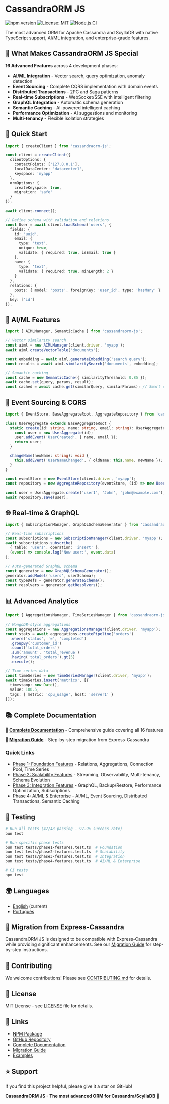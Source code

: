 # CassandraORM JS

[![npm version](https://badge.fury.io/js/cassandraorm-js.svg)](https://www.npmjs.com/package/cassandraorm-js)
[![License: MIT](https://img.shields.io/badge/License-MIT-yellow.svg)](https://opensource.org/licenses/MIT)
[![Node.js CI](https://github.com/wemerson-silva-kz/cassandraorm-js/workflows/Node.js%20CI/badge.svg)](https://github.com/wemerson-silva-kz/cassandraorm-js/actions)

The most advanced ORM for Apache Cassandra and ScyllaDB with native TypeScript support, AI/ML integration, and enterprise-grade features.

## 🌟 What Makes CassandraORM JS Special

**16 Advanced Features** across 4 development phases:
- **AI/ML Integration** - Vector search, query optimization, anomaly detection
- **Event Sourcing** - Complete CQRS implementation with domain events
- **Distributed Transactions** - 2PC and Saga patterns
- **Real-time Subscriptions** - WebSocket/SSE with intelligent filtering
- **GraphQL Integration** - Automatic schema generation
- **Semantic Caching** - AI-powered intelligent caching
- **Performance Optimization** - AI suggestions and monitoring
- **Multi-tenancy** - Flexible isolation strategies

## 🚀 Quick Start

```typescript
import { createClient } from 'cassandraorm-js';

const client = createClient({
  clientOptions: {
    contactPoints: ['127.0.0.1'],
    localDataCenter: 'datacenter1',
    keyspace: 'myapp'
  },
  ormOptions: {
    createKeyspace: true,
    migration: 'safe'
  }
});

await client.connect();

// Define schema with validation and relations
const User = await client.loadSchema('users', {
  fields: {
    id: 'uuid',
    email: { 
      type: 'text', 
      unique: true,
      validate: { required: true, isEmail: true }
    },
    name: {
      type: 'text',
      validate: { required: true, minLength: 2 }
    }
  },
  relations: {
    posts: { model: 'posts', foreignKey: 'user_id', type: 'hasMany' }
  },
  key: ['id']
});
```

## 🧠 AI/ML Features

```typescript
import { AIMLManager, SemanticCache } from 'cassandraorm-js';

// Vector similarity search
const aiml = new AIMLManager(client.driver, 'myapp');
await aiml.createVectorTable('documents');

const embedding = await aiml.generateEmbedding('search query');
const results = await aiml.similaritySearch('documents', embedding);

// Semantic caching
const cache = new SemanticCache({ similarityThreshold: 0.85 });
await cache.set(query, params, result);
const cached = await cache.get(similarQuery, similarParams); // Smart cache hit!
```

## 🔄 Event Sourcing & CQRS

```typescript
import { EventStore, BaseAggregateRoot, AggregateRepository } from 'cassandraorm-js';

class UserAggregate extends BaseAggregateRoot {
  static create(id: string, name: string, email: string): UserAggregate {
    const user = new UserAggregate(id);
    user.addEvent('UserCreated', { name, email });
    return user;
  }

  changeName(newName: string): void {
    this.addEvent('UserNameChanged', { oldName: this.name, newName });
  }
}

const eventStore = new EventStore(client.driver, 'myapp');
const repository = new AggregateRepository(eventStore, (id) => new UserAggregate(id));

const user = UserAggregate.create('user1', 'John', 'john@example.com');
await repository.save(user);
```

## 🌐 Real-time & GraphQL

```typescript
import { SubscriptionManager, GraphQLSchemaGenerator } from 'cassandraorm-js';

// Real-time subscriptions
const subscriptions = new SubscriptionManager(client.driver, 'myapp');
await subscriptions.subscribe(
  { table: 'users', operation: 'insert' },
  (event) => console.log('New user:', event.data)
);

// Auto-generated GraphQL schema
const generator = new GraphQLSchemaGenerator();
generator.addModel('users', userSchema);
const typeDefs = generator.generateSchema();
const resolvers = generator.getResolvers();
```

## 📊 Advanced Analytics

```typescript
import { AggregationsManager, TimeSeriesManager } from 'cassandraorm-js';

// MongoDB-style aggregations
const aggregations = new AggregationsManager(client.driver, 'myapp');
const stats = await aggregations.createPipeline('orders')
  .where('status', '=', 'completed')
  .groupBy('customer_id')
  .count('total_orders')
  .sum('amount', 'total_revenue')
  .having('total_orders').gt(5)
  .execute();

// Time series data
const timeSeries = new TimeSeriesManager(client.driver, 'myapp');
await timeSeries.insert('metrics', [{
  timestamp: new Date(),
  value: 100.5,
  tags: { metric: 'cpu_usage', host: 'server1' }
}]);
```

## 📚 Complete Documentation

**📖 [Complete Documentation](./docs/COMPLETE_DOCUMENTATION.md)** - Comprehensive guide covering all 16 features

**🔄 [Migration Guide](./docs/MIGRATION_GUIDE.md)** - Step-by-step migration from Express-Cassandra

### Quick Links
- [Phase 1: Foundation Features](./docs/COMPLETE_DOCUMENTATION.md#phase-1-foundation-features) - Relations, Aggregations, Connection Pool, Time Series
- [Phase 2: Scalability Features](./docs/COMPLETE_DOCUMENTATION.md#phase-2-scalability-features) - Streaming, Observability, Multi-tenancy, Schema Evolution
- [Phase 3: Integration Features](./docs/COMPLETE_DOCUMENTATION.md#phase-3-integration-features) - GraphQL, Backup/Restore, Performance Optimization, Subscriptions
- [Phase 4: AI/ML & Enterprise](./docs/COMPLETE_DOCUMENTATION.md#phase-4-aiml--enterprise-features) - AI/ML, Event Sourcing, Distributed Transactions, Semantic Caching

## 🧪 Testing

```bash
# Run all tests (47/48 passing - 97.9% success rate)
bun test

# Run specific phase tests
bun test tests/phase1-features.test.ts  # Foundation
bun test tests/phase2-features.test.ts  # Scalability  
bun test tests/phase3-features.test.ts  # Integration
bun test tests/phase4-features.test.ts  # AI/ML & Enterprise

# CI tests
npm test
```

## 🌍 Languages

- [English](./README.md) (current)
- [Português](./README.pt.md)

## 🔄 Migration from Express-Cassandra

CassandraORM JS is designed to be compatible with Express-Cassandra while providing significant enhancements. See our [Migration Guide](./docs/MIGRATION_GUIDE.md) for step-by-step instructions.

## 🤝 Contributing

We welcome contributions! Please see [CONTRIBUTING.md](./CONTRIBUTING.md) for details.

## 📄 License

MIT License - see [LICENSE](./LICENSE) file for details.

## 🔗 Links

- [NPM Package](https://www.npmjs.com/package/cassandraorm-js)
- [GitHub Repository](https://github.com/wemerson-silva-kz/cassandraorm-js)
- [Complete Documentation](./docs/COMPLETE_DOCUMENTATION.md)
- [Migration Guide](./docs/MIGRATION_GUIDE.md)
- [Examples](./examples/)

## ⭐ Support

If you find this project helpful, please give it a star on GitHub!

**CassandraORM JS - The most advanced ORM for Cassandra/ScyllaDB** 🚀
